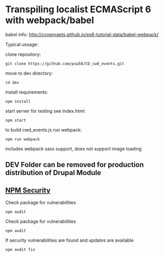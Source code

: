 # Transpiling localist ECMAScript 6 with webpack/babel

babel info: http://ccoenraets.github.io/es6-tutorial-data/babel-webpack/

Typical ussage:

clone repository:

```git clone https://github.com/psw58/CD_cwd_events.git```

move to dev directory:

```cd dev```

install requirements:

```npm install```

start server for testing see index.html:

```npm start```

to build cwd_events.js run webpack:

```npm run webpack```

includes webpack sass support, does not support image loading

## DEV Folder can be removed for production distribution of Drupal Module

## [NPM Security](https://docs.npmjs.com/auditing-package-dependencies-for-security-vulnerabilities)

Check package for vulnerabilities

```npm audit```

Check package for vulnerabilities

```npm audit```

If security vulnerabilities are found and updates are available

```npm audit fix```
